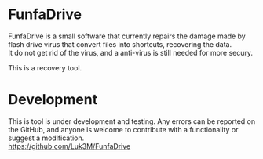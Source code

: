 # FunfaDrive

FunfaDrive is a small software that currently repairs the damage made by flash drive virus that convert files into shortcuts, recovering the data.  
It do not get rid of the virus, and a anti-virus is still needed for more secury.  
  
This is a recovery tool.  

# Development

This is tool is under development and testing. Any errors can be reported on the GitHub, and anyone is welcome to contribute with a functionality or suggest a modification.  
https://github.com/Luk3M/FunfaDrive
